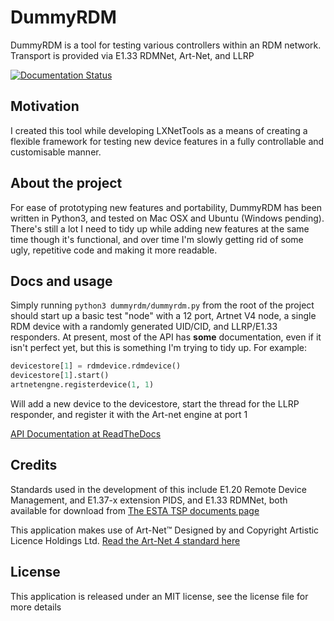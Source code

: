 # DummyRDM #
DummyRDM is a tool for testing various controllers within an RDM network. Transport is provided via E1.33 RDMNet, Art-Net, and LLRP

[![Documentation Status](https://readthedocs.org/projects/dummyrdm/badge/?version=latest)](https://dummyrdm.readthedocs.io/en/latest/?badge=latest)

## Motivation ##
I created this tool while developing LXNetTools as a means of creating a flexible framework for testing new device features in a fully controllable and customisable manner. 

## About the project ##
For ease of prototyping new features and portability, DummyRDM has been written in Python3, and tested on Mac OSX and Ubuntu (Windows pending). There's still a lot I need to tidy up while adding new features at the same time though it's functional, and over time I'm slowly getting rid of some ugly, repetitive code and making it more readable. 

## Docs and usage ##
Simply running `python3 dummyrdm/dummyrdm.py` from the root of the project should start up a basic test "node" with a 12 port, Artnet V4 node, a single RDM device with a randomly generated UID/CID, and LLRP/E1.33 responders. At present, most of the API has **some** documentation, even if it isn't perfect yet, but this is something I'm trying to tidy up. 
For example:  
```python
devicestore[1] = rdmdevice.rdmdevice()
devicestore[1].start()
artnetengne.registerdevice(1, 1)
```
Will add a new device to the devicestore, start the thread for the LLRP responder, and register it with the Art-net engine at port 1

[API Documentation at ReadTheDocs](https://dummyrdm.readthedocs.io/en/latest/)


## Credits ##
Standards used in the development of this include E1.20 Remote Device Management, and E1.37-x extension PIDS, and E1.33 RDMNet, both available for download from [The ESTA TSP documents page](https://tsp.esta.org/tsp/documents/published_docs.php)

This application makes use of Art-Net™ Designed by and Copyright Artistic Licence Holdings Ltd. [Read the Art-Net 4 standard here](https://artisticlicence.com/WebSiteMaster/User%20Guides/art-net.pdf)


## License ##
This application is released under an MIT license, see the license file for more details
